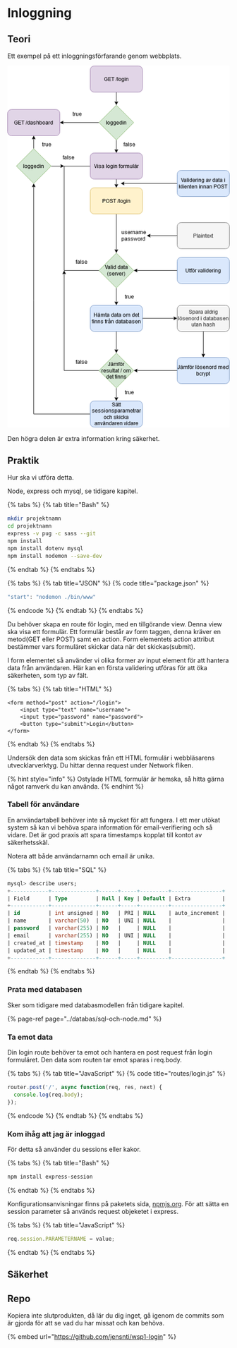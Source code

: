 # Inloggning

## Teori

Ett exempel på ett inloggningsförfarande genom webbplats.

![](../.gitbook/assets/inlog.sv.png)

Den högra delen är extra information kring säkerhet.

## Praktik

Hur ska vi utföra detta.

Node, express och mysql, se tidigare kapitel.

{% tabs %}
{% tab title="Bash" %}
```bash
mkdir projektnamn
cd projektnamn
express -v pug -c sass --git
npm install
npm install dotenv mysql
npm install nodemon --save-dev
```
{% endtab %}
{% endtabs %}

{% tabs %}
{% tab title="JSON" %}
{% code title="package.json" %}
```javascript
"start": "nodemon ./bin/www"
```
{% endcode %}
{% endtab %}
{% endtabs %}

Du behöver skapa en route för login, med en tillgörande view. Denna view ska visa ett formulär. Ett formulär består av form taggen, denna kräver en metod\(GET eller POST\) samt en action. Form elementets action attribut bestämmer vars formuläret skickar data när det skickas\(submit\).

I form elementet så använder vi olika former av input element för att hantera data från användaren. Här kan en första validering utföras för att öka säkerheten, som typ av fält.

{% tabs %}
{% tab title="HTML" %}
```markup
<form method="post" action="/login">
    <input type="text" name="username">
    <input type="password" name="password">
    <button type="submit">Login</button>
</form>
```
{% endtab %}
{% endtabs %}

Undersök den data som skickas från ett HTML formulär i webbläsarens utvecklarverktyg. Du hittar denna request under Network fliken.

{% hint style="info" %}
Ostylade HTML formulär är hemska, så hitta gärna något ramverk du kan använda.
{% endhint %}

### Tabell för användare

En användartabell behöver inte så mycket för att fungera. I ett mer utökat system så kan vi behöva spara information för email-verifiering och så vidare. Det är god praxis att spara timestamps kopplat till kontot av säkerhetsskäl.

Notera att både användarnamn och email är unika.

{% tabs %}
{% tab title="SQL" %}
```sql
mysql> describe users;
+------------+--------------+------+-----+---------+----------------+
| Field      | Type         | Null | Key | Default | Extra          |
+------------+--------------+------+-----+---------+----------------+
| id         | int unsigned | NO   | PRI | NULL    | auto_increment |
| name       | varchar(50)  | NO   | UNI | NULL    |                |
| password   | varchar(255) | NO   |     | NULL    |                |
| email      | varchar(255) | NO   | UNI | NULL    |                |
| created_at | timestamp    | NO   |     | NULL    |                |
| updated_at | timestamp    | NO   |     | NULL    |                |
+------------+--------------+------+-----+---------+----------------+
```
{% endtab %}
{% endtabs %}

### Prata med databasen

Sker som tidigare med databasmodellen från tidigare kapitel.

{% page-ref page="../databas/sql-och-node.md" %}

### Ta emot data

Din login route behöver ta emot och hantera en post request från login formuläret. Den data som routen tar emot sparas i req.body.

{% tabs %}
{% tab title="JavaScript" %}
{% code title="routes/login.js" %}
```javascript
router.post('/', async function(req, res, next) {
  console.log(req.body);
});
```
{% endcode %}
{% endtab %}
{% endtabs %}

### Kom ihåg att jag är inloggad

För detta så använder du sessions eller kakor.

{% tabs %}
{% tab title="Bash" %}
```bash
npm install express-session
```
{% endtab %}
{% endtabs %}

Konfigurationsanvisningar finns på paketets sida, [npmjs.org](https://www.npmjs.com/package/express-session). För att sätta en session parameter så används request objeketet i express.

{% tabs %}
{% tab title="JavaScript" %}
```javascript
req.session.PARAMETERNAME = value;
```
{% endtab %}
{% endtabs %}

## Säkerhet

## Repo

Kopiera inte slutprodukten, då lär du dig inget, gå igenom de commits som är gjorda för att se vad du har missat och kan behöva.

{% embed url="https://github.com/jensnti/wsp1-login" %}

